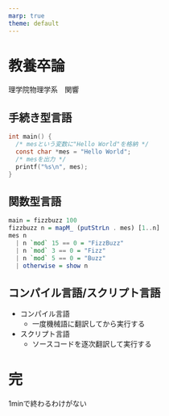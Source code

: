 ```yaml
---
marp: true
theme: default
---
```

<!--
headingDivider: 2
-->



# 教養卒論
理学院物理学系　関響

## 手続き型言語
```c
int main() {
  /* mesという変数に"Hello World"を格納 */
  const char *mes = "Hello World";
  /* mesを出力 */
  printf("%s\n", mes);
}
```
## 関数型言語

```haskell
main = fizzbuzz 100
fizzbuzz n = mapM_ (putStrLn . mes) [1..n]
mes n 
  | n `mod` 15 == 0 = "FizzBuzz"
  | n `mod` 3 == 0 = "Fizz"
  | n `mod` 5 == 0 = "Buzz"
  | otherwise = show n
```
## コンパイル言語/スクリプト言語

- コンパイル言語
  - 一度機械語に翻訳してから実行する
- スクリプト言語
  - ソースコードを逐次翻訳して実行する
# 完

1minで終わるわけがない
